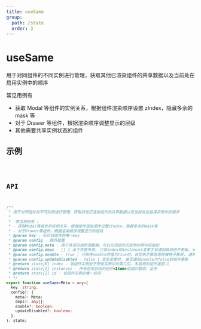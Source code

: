 ```yaml
---
title: useSame
group:
  path: /state
  order: 3
---
```


# useSame

用于对同组件的不同实例进行管理，获取其他已渲染组件的共享数据以及当前处在启用实例中的顺序

常见用例有

- 获取 Modal 等组件的实例关系，根据组件渲染顺序设置 zIndex，隐藏多余的 mask 等
- 对于 Drawer 等组件，根据渲染顺序调整显示的层级
- 其他需要共享实例状态的组件

## 示例

<code src="./useSame.demo.tsx" />

## API

```ts
/**
 * 用于对同组件的不同实例进行管理，获取其他已渲染组件的共享数据以及当前处在启用实例中的顺序
 *
 * `常见用例有`:
 * - 获取Modal等组件的实例关系，根据组件渲染顺序设置zIndex，隐藏多余的mask等
 * - 对于Drawer等组件，根据渲染顺序调整显示的层级
 * @param key - 标识该组件的唯一key
 * @param config - 额外配置
 * @param config.meta - 用于共享的组件源数据，可以在同组件的其他实例中获取到
 * @param config.deps - [] | 出于性能考虑, 只有index和instances变更才会通知其他组件更新, meta是不会通知的, 可以通过配置此项使deps任意一项变更后都通知其他组件
 * @param config.enable - true | 只有在enable的值为true时，该实例才算启用并被钩子接受, 通常为Modal等组件的toggle参数 * @return state - 同类型启用组件共享的状态
 * @param config.updateDisabled - false | 发生变更时, 是否通知enable为false的组件更新
 * @return state[0] index - 该组件实例处于所有实例中的第几位，未启用的组件返回-1
 * @return state[1] instances - 所有启用状态的组件<Item>组成的数组，正序
 * @return state[2] id - 该组件实例的唯一标识
 * */
export function useSame<Meta = any>(
  key: string,
  config?: {
    meta?: Meta;
    deps?: any[];
    enable?: boolean;
    updateDisabled?: boolean;
  },
): state;
```

